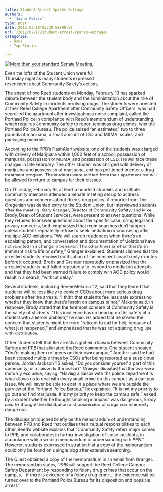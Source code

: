 ```yaml
---
title: Student Arrest Sparks Outrage
authors: 
  - "Sasha Peters"
type: post
date: 2012-02-18T05:20:51+00:00
url: /2012/02/17/student-arrest-sparks-outrage/
categories:
  - News
  - Top Stories

---
```

<div id="attachment_1325" style="width: 310px" class="wp-caption alignright">
  <a href="http://www.reedquest.org/2012/02/student-arrest-sparks-outrage/img_0689small/" rel="attachment wp-att-1325"><img class="size-medium wp-image-1325" title="Student Union" src="https://i2.wp.com/www.reedquest.org/wp-content/uploads/2012/02/IMG_0689small-300x200.jpg?resize=300%2C200" alt="More than your standard Senate Meeting." data-recalc-dims="1" /></a>
  
  <p class="wp-caption-text">
    Even the lofts of the Student Union were full Thursday night as many students expressed resentment about Community Safety&#8217;s actions.
  </p>
</div>

The arrest of two Reed students on Monday, February 13 has sparked debate between the student body and the administration about the role of Community Safety in incidents involving drugs. The students were arrested at their Reed College Apartment after Community Safety Officers, who had searched the apartment after investigating a noise complaint, called the Portland Police in compliance with Reed’s memorandum of understanding, which requires Community Safety to report felonious drug crimes, with the Portland Police Bureau. The police seized &#8220;an estimated&#8221; two to three pounds of marijuana, a small amount of LSD and MDMA, scales, and packaging materials.

According to the PPB’s FlashAlert website, one of the students was charged with delivery of Marijuana within 1,000 feet of a school, possession of marijuana, possession of MDMA, and possession of LSD. He will face these charges in late February. The other student was charged with delivery of marijuana and possession of marijuana, and has petitioned to enter a drug treatment program. The students were evicted from their apartment but will be allowed to return to campus for their classes.

On Thursday, February 16, at least a hundred students and multiple community members attended a Senate meeting set up to address questions and concerns about Reed’s drug policy. A reporter from The Oregonian was denied entry to the Student Union, but interviewed students after the meeting. Gary Granger, Director of Community Safety, and Mike Brody, Dean of Student Services, were present to answer questions. While they refused to answer questions about the specific case, citing legal and privacy concerns, both emphasized that room searches don’t happen unless students repeatedly refuse to seek mediation or counseling after multiple AOD violations. “We will search residences when there’s an escalating pattern, and conversation and documentation of violations have not resulted in a change in behavior. The other times is when there’s an imminent risk to life or safety,” Granger explained. Students claimed that the arrested students received notification of the imminent search only minutes before it occurred. Brody and Granger repeatedly emphasized that the arrested students had failed repeatedly to respond to mediation attempts and that they had been warned failure to comply with AOD policy would result in a search, “without delay.”

Several students, including Renee Mekuria ’12, said that they feared that students will be less likely to contact CSOs about more serious drug problems after the arrests. “I think that students feel less safe expressing whether they know that there’s heroin on campus or not,” Mekuria said. In response, Brody stated that the foremost concern of Community Safety is the safety of students. “This incidence has no bearing on the safety of a student with a heroin problem,” he said. He added that he shared the concern that students might be more “reticent to call for help because of what just happened,” and emphasized that he was not equating drug use with distribution.
  
Other students felt that the arrests signified a liaison between Community Safety and PPB that alienated the Reed community. One student shouted, “You’re making them refugees on their own campus.” Another said he had been stopped multiple times by CSOs after being reported as a suspicious person. Jordan Jackson ’15 asked, “Do you consider yourself a part of this community, or a liaison to the police?” Granger disputed that the two were mutually exclusive, saying, “Having a liaison with the police department is what allows us to deal with every small crime on this campus as a campus issue. We will never be able to exist in a place where we are outside the purview of the Portland Police Bureau,” he explained. “It is not my priority to go out and find marijuana. It is my priority to keep the campus safe.” Asked by a student whether he thought smoking marijuana was dangerous, Brody said he thought the distribution and possession of drugs was inherently dangerous.

The discussion touched briefly on the memorandum of understanding between PPB and Reed that outlines their mutual responsibilities to each other. Reed’s website explains that “Community Safety refers major crimes to PPB, and collaborates in further investigation of these incidents, in accordance with a written memorandum of understanding with PPB.” However, students expressed frustration that a copy of the memorandum could only be found on a single blog after extensive searching.

The Quest obtained a copy of the memorandum in an email from Granger. The memorandum states, “PPB will support the Reed College Campus Safety Department by responding to felony drug crimes that occur on the campus… If there is evidence of a felony drug crime… the evidence will be turned over to the Portland Police Bureau for its disposition and possible arrest.”